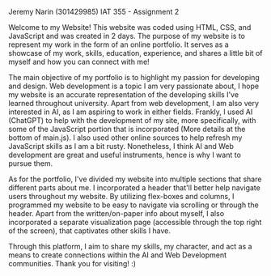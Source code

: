 Jeremy Narin (301429985)
IAT 355 - Assignment 2

Welcome to my Website! This website was coded using HTML, CSS, and JavaScript and was created in 2 days. The purpose of my website is to represent my work in the form of an online portfolio. It serves as a showcase of my work, skills, education, experience, and shares a little bit of myself and how you can connect with me! 

The main objective of my portfolio is to highlight my passion for developing and design. Web development is a topic I am very passionate about, I hope my website is an accurate representation of the developing skills I've learned throughout university. Apart from web development, I am also very interested in AI, as I am aspiring to work in either fields. Frankly, I used AI (ChatGPT) to help with the development of my site, more specifically, with some of the JavaScript portion that is incorporated (More details at the bottom of main.js). I also used other online sources to help refresh my JavaScript skills as I am a bit rusty. Nonetheless, I think AI and Web development are great and useful instruments, hence is why I want to pursue them.

As for the portfolio, I've divided my website into multiple sections that share different parts about me. I incorporated a header that'll better help navigate users throughout my website. By utilizing flex-boxes and columns, I programmed my website to be easy to navigate via scrolling or through the header. Apart from the written/on-paper info about myself, I also incorporated a separate visualization page (accessible through the top right of the screen), that captivates other skills I have.

Through this platform, I aim to share my skills, my character, and act as a means to create connections within the AI and Web Development communities. Thank you for visiting! :)